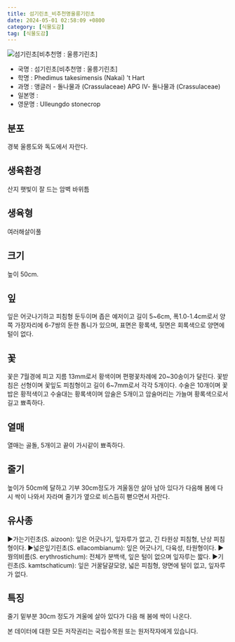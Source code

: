 ```yaml
---
title: 섬기린초_비추천명울릉기린초
date: 2024-05-01 02:58:09 +0800
category: [식물도감]
tag: [식물도감]
---
```




![섬기린초[비추천명 : 울릉기린초]](/fileUpload/plants/basic/Crassulaceae/Sedum/18475/1_th2.JPG)
- 국명 : 섬기린초[비추천명 : 울릉기린초]
- 학명 : Phedimus takesimensis (Nakai) 't Hart
- 과명 : 앵글러 - 돌나물과 (Crassulaceae) APG Ⅳ- 돌나물과 (Crassulaceae)
- 일본명 : 
- 영문명 : Ulleungdo stonecrop


## 분포
경북 울릉도와 독도에서 자란다.
## 생육환경
산지 햇빛이 잘 드는 암벽 바위틈
## 생육형
여러해살이풀 
## 크기
높이 50cm.
## 잎
잎은 어긋나기하고 피침형 둔두이며 좁은 예저이고 길이 5~6cm, 폭1.0-1.4cm로서 양쪽 가장자리에 6-7쌍의 둔한 톱니가 있으며, 표면은 황록색, 뒷면은 회록색으로 양면에 털이 없다.
## 꽃
꽃은 7월경에 피고 지름 13mm로서 황색이며 편평꽃차례에 20~30송이가 달린다. 꽃받침은 선형이며 꽃잎도 피침형이고 길이 6~7mm로서 각각 5개이다. 수술은 10개이며 꽃밥은 황적색이고 수술대는 황록색이며 암술은 5개이고 암술머리는 가늘며 황록색으로서 길고 뾰족하다.
## 열매
열매는 골돌, 5개이고 끝이 가시같이 뾰족하다.
## 줄기
높이가 50cm에 달하고 기부 30cm정도가 겨울동안 살아 남아 있다가 다음해 봄에 다시 싹이 나와서 자라며 줄기가 옆으로 비스듬히 뻗으면서 자란다.
## 유사종
▶가는기린초(S. aizoon): 잎은 어긋나기, 잎자루가 없고, 긴 타원상 피침형, 난상 피침형이다.▶넓은잎기린초(S. ellacombianum): 잎은 어긋나기, 다육성, 타원형이다.▶꿩의비름(S. erythrostichum): 전체가 분백색, 잎은 털이 없으며 잎자루는 짧다.▶기린초(S. kamtschaticum): 잎은 거꿀달걀모양, 넓은 피침형, 양면에 털이 없고, 잎자루가 없다.
## 특징
줄기 밑부분 30cm 정도가 겨울에 살아 있다가 다음 해 봄에 싹이 나온다.






본 데이터에 대한 모든 저작권리는 국립수목원 또는 원저작자에게 있습니다.
